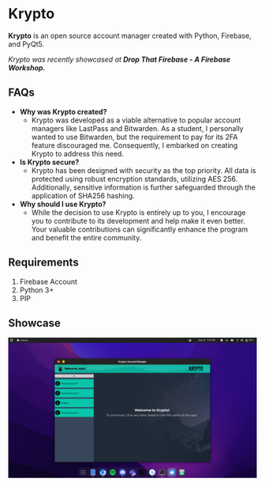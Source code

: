 # Krypto
**Krypto** is an open source account manager created with Python, Firebase, and PyQt5. 

*Krypto was recently showcased at **Drop That Firebase - A Firebase Workshop.***

## FAQs

 - **Why was Krypto created?**
	 - Krypto was developed as a viable alternative to popular account managers like LastPass and Bitwarden. As a student, I personally wanted to use Bitwarden, but the requirement to pay for its 2FA feature discouraged me. Consequently, I embarked on creating Krypto to address this need.
- **Is Krypto secure?**
	- Krypto has been designed with security as the top priority. All data is protected using robust encryption standards, utilizing AES 256. Additionally, sensitive information is further safeguarded through the application of SHA256 hashing.
- **Why should I use Krypto?**
	- While the decision to use Krypto is entirely up to you, I encourage you to contribute to its development and help make it even better. Your valuable contributions can significantly enhance the program and benefit the entire community.

## Requirements

 1. Firebase Account
 2. Python 3+
 3. PIP

## Showcase

![Krypto in GNOME](https://github.com/exdarku/Krypto/blob/main/assets/gnome-krypto.png?raw=true)

